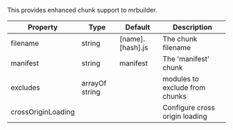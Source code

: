 This provides enhanced chunk support to mrbuilder.


| Property      | Type       | Default      | Description                      |
| ------------- | -----------| -------------| ---------------------------------|
| filename      | string     | [name].[hash].js| The chunk filename |
| manifest      | string     | manifest     | The 'manifest' chunk |
| excludes      | arrayOf string| | modules to exclude from chunks |
| crossOriginLoading| | | Configure cross origin loading|
